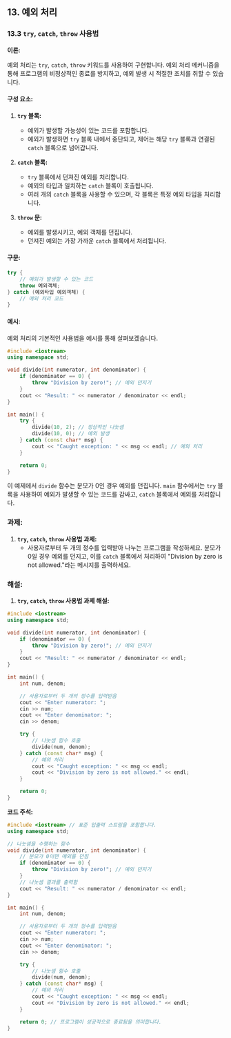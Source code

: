 ## 13. 예외 처리

### 13.3 `try`, `catch`, `throw` 사용법

**이론:**

예외 처리는 `try`, `catch`, `throw` 키워드를 사용하여 구현합니다. 예외 처리 메커니즘을 통해 프로그램의 비정상적인 종료를 방지하고, 예외 발생 시 적절한 조치를 취할 수 있습니다.

#### **구성 요소:**

1. **`try` 블록:**
   - 예외가 발생할 가능성이 있는 코드를 포함합니다.
   - 예외가 발생하면 `try` 블록 내에서 중단되고, 제어는 해당 `try` 블록과 연결된 `catch` 블록으로 넘어갑니다.

2. **`catch` 블록:**
   - `try` 블록에서 던져진 예외를 처리합니다.
   - 예외의 타입과 일치하는 `catch` 블록이 호출됩니다.
   - 여러 개의 `catch` 블록을 사용할 수 있으며, 각 블록은 특정 예외 타입을 처리합니다.

3. **`throw` 문:**
   - 예외를 발생시키고, 예외 객체를 던집니다.
   - 던져진 예외는 가장 가까운 `catch` 블록에서 처리됩니다.

#### **구문:**

```cpp
try {
    // 예외가 발생할 수 있는 코드
    throw 예외객체;
} catch (예외타입 예외객체) {
    // 예외 처리 코드
}
```

#### **예시:**

예외 처리의 기본적인 사용법을 예시를 통해 살펴보겠습니다.

```cpp
#include <iostream>
using namespace std;

void divide(int numerator, int denominator) {
    if (denominator == 0) {
        throw "Division by zero!"; // 예외 던지기
    }
    cout << "Result: " << numerator / denominator << endl;
}

int main() {
    try {
        divide(10, 2); // 정상적인 나눗셈
        divide(10, 0); // 예외 발생
    } catch (const char* msg) {
        cout << "Caught exception: " << msg << endl; // 예외 처리
    }

    return 0;
}
```

이 예제에서 `divide` 함수는 분모가 0인 경우 예외를 던집니다. `main` 함수에서는 `try` 블록을 사용하여 예외가 발생할 수 있는 코드를 감싸고, `catch` 블록에서 예외를 처리합니다.

### 과제:

1. **`try`, `catch`, `throw` 사용법 과제:**
   - 사용자로부터 두 개의 정수를 입력받아 나누는 프로그램을 작성하세요. 분모가 0일 경우 예외를 던지고, 이를 `catch` 블록에서 처리하여 "Division by zero is not allowed."라는 메시지를 출력하세요.

### 해설:

1. **`try`, `catch`, `throw` 사용법 과제 해설:**

```cpp
#include <iostream>
using namespace std;

void divide(int numerator, int denominator) {
    if (denominator == 0) {
        throw "Division by zero!"; // 예외 던지기
    }
    cout << "Result: " << numerator / denominator << endl;
}

int main() {
    int num, denom;

    // 사용자로부터 두 개의 정수를 입력받음
    cout << "Enter numerator: ";
    cin >> num;
    cout << "Enter denominator: ";
    cin >> denom;

    try {
        // 나눗셈 함수 호출
        divide(num, denom);
    } catch (const char* msg) {
        // 예외 처리
        cout << "Caught exception: " << msg << endl;
        cout << "Division by zero is not allowed." << endl;
    }

    return 0;
}
```

**코드 주석:**

```cpp
#include <iostream> // 표준 입출력 스트림을 포함합니다.
using namespace std;

// 나눗셈을 수행하는 함수
void divide(int numerator, int denominator) {
    // 분모가 0이면 예외를 던짐
    if (denominator == 0) {
        throw "Division by zero!"; // 예외 던지기
    }
    // 나눗셈 결과를 출력함
    cout << "Result: " << numerator / denominator << endl;
}

int main() {
    int num, denom;

    // 사용자로부터 두 개의 정수를 입력받음
    cout << "Enter numerator: ";
    cin >> num;
    cout << "Enter denominator: ";
    cin >> denom;

    try {
        // 나눗셈 함수 호출
        divide(num, denom);
    } catch (const char* msg) {
        // 예외 처리
        cout << "Caught exception: " << msg << endl;
        cout << "Division by zero is not allowed." << endl;
    }

    return 0; // 프로그램이 성공적으로 종료됨을 의미합니다.
}
```
